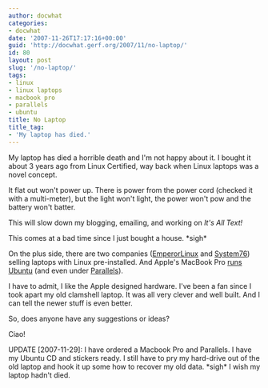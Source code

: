 ```yaml
---
author: docwhat
categories:
- docwhat
date: '2007-11-26T17:17:16+00:00'
guid: 'http://docwhat.gerf.org/2007/11/no-laptop/'
id: 80
layout: post
slug: '/no-laptop/'
tags:
- linux
- linux laptops
- macbook pro
- parallels
- ubuntu
title: No Laptop
title_tag:
- 'My laptop has died.'
---
```


My laptop has died a horrible death and I'm not happy about it. I bought
it about 3 years ago from Linux Certified, way back when Linux laptops
was a novel concept.

It flat out won't power up. There is power from the power cord (checked
it with a multi-meter), but the light won't light, the power won't pow
and the battery won't batter.

This will slow down my blogging, emailing, and working on *It's All
Text!*

This comes at a bad time since I just bought a house. \*sigh\*

On the plus side, there are two companies
([EmperorLinux](http://www.emperorlinux.com/) and
[System76](http://system76.com/)) selling laptops with Linux
pre-installed. And Apple's MacBook Pro [runs
Ubuntu](https://wiki.ubuntu.com/MacBookPro) (and even under
[Parallels](http://www.simplehelp.net/2007/11/01/how-to-install-ubuntu-710-gutsy-gibbon-in-parallels-desktop-for-os-x/)).

I have to admit, I like the Apple designed hardware. I've been a fan
since I took apart my old clamshell laptop. It was all very clever and
well built. And I can tell the newer stuff is even better.

So, does anyone have any suggestions or ideas?

Ciao!

UPDATE \[2007-11-29\]: I have ordered a Macbook Pro and Parallels. I
have my Ubuntu CD and stickers ready. I still have to pry my hard-drive
out of the old laptop and hook it up some how to recover my old data.
\*sigh\* I wish my laptop hadn't died.
